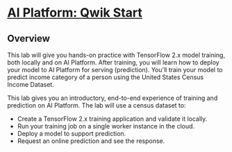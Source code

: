 # [AI Platform: Qwik Start ](https://www.qwiklabs.com/focuses/581?parent=catalog)

## Overview

This lab will give you hands-on practice with TensorFlow 2.x model training, both locally and on AI Platform. After training, you will learn how to deploy your model to AI Platform for serving (prediction). You'll train your model to predict income category of a person using the United States Census Income Dataset.

This lab gives you an introductory, end-to-end experience of training and prediction on AI Platform. The lab will use a census dataset to:

* Create a TensorFlow 2.x training application and validate it locally.
* Run your training job on a single worker instance in the cloud.
* Deploy a model to support prediction.
* Request an online prediction and see the response.